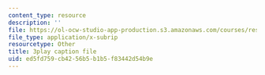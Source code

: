 ```yaml
---
content_type: resource
description: ''
file: https://ol-ocw-studio-app-production.s3.amazonaws.com/courses/res-6-006-video-demonstrations-in-lasers-and-optics-spring-2008/ed5fd759cb4256b5b1b5f83442d54b9e_mNmvfSK-Dnw.vtt
file_type: application/x-subrip
resourcetype: Other
title: 3play caption file
uid: ed5fd759-cb42-56b5-b1b5-f83442d54b9e
---
```

